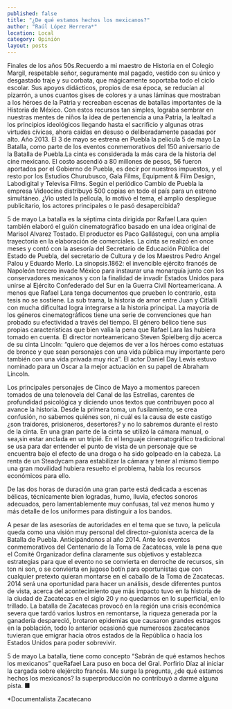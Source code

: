 ```yaml
---
published: false
title: "¿De qué estamos hechos los mexicanos?"
author: "Raúl López Herrera*"
location: Local
category: Opinión
layout: posts
---
```


Finales de los años 50s.Recuerdo a mi maestro de Historia en el Colegio Margil, respetable señor, seguramente mal pagado, vestido con su único y desgastado traje y su corbata, que mágicamente soportaba  todo el ciclo escolar. Sus apoyos didácticos, propios de esa época, se reducían al pizarrón, a unos cuantos gises de colores  y a unas láminas que mostraban a los héroes de la Patria y recreaban escenas de  batallas importantes de la Historia de México. Con estos recursos tan simples, lograba sembrar en nuestras mentes de niños la idea de pertenencia a una Patria, la lealtad a los principios ideológicos llegando hasta el sacrificio y algunas otras virtudes cívicas, ahora  caídas en desuso o deliberadamente pasadas por alto.
Año 2013. El 3 de mayo se estrena en Puebla la película 5 de mayo La Batalla, como parte de los eventos conmemorativos del 150 aniversario de la Batalla de Puebla.La cinta es considerada la más cara de la historia del cine mexicano. El costo ascendió a 80 millones de pesos, 56 fueron aportados por el Gobierno de Puebla, es decir por nuestros impuestos, y el resto por los Estudios Churubusco, Gala Films, Equipment & Film Design, Labodigital y Televisa Films. Según el periódico Cambio de Puebla la empresa Videocine distribuyó  500 copias en todo el país para un estreno simultáneo.
¿Vio usted la película, lo motivó el tema, el amplio despliegue publicitario, los actores principales o le pasó desapercibida? 

5 de mayo La batalla es la séptima cinta dirigida por Rafael Lara quien también elaboró el guión cinematográfico basado en una idea original de Marisol Alvarez Tostado.  El productor es Paco Gallástegui, con una  amplia trayectoria en la elaboración de comerciales. La cinta se realizó en once meses y contó con la asesoría del Secretario de Educación Pública del Estado de Puebla, del secretario de Cultura y de los Maestros Pedro Angel Palou y Eduardo Merlo.
La sinopsis.1862: el invencible ejército francés de Napoleón tercero invade México para instaurar una monarquía junto con los conservadores mexicanos y con la finalidad de invadir Estados Unidos para unirse al Ejército Confederado del Sur en la Guerra Civil Norteamericana. A menos que Rafael Lara tenga documentos que prueben lo contrario, esta tesis no se sostiene. La sub trama, la historia de amor entre Juan y Citlalli con mucha dificultad logra integrarse a la historia principal.
La mayoría de los géneros cinematográficos tiene una serie de convenciones que han probado su efectividad a través del tiempo. El género bélico tiene sus propias características que bien valía la pena que Rafael Lara las hubiera tomado en cuenta.
El director norteamericano Steven Spielberg dijo acerca de su cinta Lincoln: “quiero  que dejemos de ver a los héroes como  estatuas de bronce y que sean personajes con una vida pública muy importante pero también con una vida privada muy rica”. El actor Daniel Day Lewis estuvo nominado para un Oscar  a la mejor actuación en su papel de Abraham Lincoln.

Los principales personajes  de Cinco de Mayo a momentos parecen tomados de una telenovela del Canal de las Estrellas, carentes de profundidad psicológica y diciendo unos textos  que contribuyen poco al avance la historia.
Desde la primera toma, un fusilamiento, se  crea  confusión, no sabemos quiénes son, ni cuál es la causa de este castigo  ¿son traidores, prisioneros, desertores? y no lo sabremos durante el resto de la cinta.
En una gran parte de la cinta se utilizó la cámara manual, o sea,sin estar anclada en un tripié. En el lenguaje cinematográfico tradicional se usa para dar entender el punto de vista de un personaje que se encuentra bajo el efecto de una droga o ha sido golpeado en la cabeza. La renta de un Steadycam para estabilizar la cámara y tener al mismo tiempo una gran movilidad hubiera resuelto el problema, había los recursos económicos para ello.

De las dos horas de duración una gran parte está dedicada a escenas bélicas, técnicamente bien logradas, humo, lluvia, efectos sonoros adecuados, pero lamentablemente muy confusas, tal vez menos humo y más detalle de los uniformes para distinguir a los bandos.

A pesar de las asesorías de autoridades en el tema que se tuvo, la película queda como una visión muy personal del director-guionista acerca de la Batalla de Puebla. 
Anticipándonos al año 2014. Ante los eventos conmemorativos del Centenario de la Toma de Zacatecas,  vale la pena que el Comité Organizador defina claramente sus objetivos  y establezca estrategias para que el evento no se convierta en derroche de recursos, sin ton ni son, o se convierta en jugoso botín para oportunistas que con cualquier pretexto quieran montarse  en el caballo de la Toma de Zacatecas.
2014 será una oportunidad para hacer un análisis, desde diferentes puntos de vista, acerca del acontecimiento que más impacto tuvo en la historia de la ciudad de Zacatecas en el siglo 20 y no quedarnos en lo superficial, en lo trillado.
La batalla de Zacatecas provocó en la región una crisis económica severa que tardó varios lustros en remontarse, la riqueza generada por la ganadería despareció, brotaron epidemias que causaron grandes estragos en la población, todo lo anterior ocasionó que numerosos zacatecanos tuvieran que  emigrar hacia otros estados de la República o hacia los Estados Unidos para poder sobrevivir.

5 de mayo La batalla, tiene como concepto “Sabrán de qué estamos hechos los mexicanos” queRafael Lara puso en boca del Gral. Porfirio Díaz al iniciar la cargada sobre elejército francés. Me surge la pregunta, ¿de qué estamos hechos los mexicanos?  la superproducción no contribuyó a darme alguna pista. ■

*Documentalista Zacatecano

